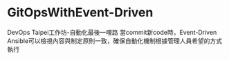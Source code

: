 # GitOpsWithEvent-Driven
DevOps Taipei工作坊-自動化最後一哩路 當commit新code時，Event-Driven Ansible可以檢視內容與制定原則一致，確保自動化機制根據管理人員希望的方式執行
